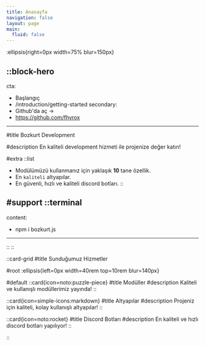 ```yaml
---
title: Anasayfa
navigation: false
layout: page
main:
  fluid: false
---
```


:ellipsis{right=0px width=75% blur=150px}

::block-hero
---
cta:
  - Başlangıç
  - /introduction/getting-started
secondary:
  - Github'da aç →
  - https://github.com/fhyrox
---

#title
Bozkurt Development

#description
En kaliteli development hizmeti ile projenize değer katın!

#extra
  ::list
  - Modülümüzü kullanmanız için yaklaşık **10** tane özellik.
  - En `kaliteli` altyapılar.
  - En güvenli, hızlı ve kaliteli discord botları.
  ::

#support
  ::terminal
  ---
  content:
  - npm i bozkurt.js
  ---
  ::
::

::card-grid
#title
Sunduğumuz Hizmetler

#root
:ellipsis{left=0px width=40rem top=10rem blur=140px}

#default
  ::card{icon=noto:puzzle-piece}
  #title
  Modüller
  #description
  Kaliteli ve kullanışlı modüllerimiz yayında!
  ::

  ::card{icon=simple-icons:markdown}
  #title
  Altyapılar
  #description
  Projeniz için kaliteli, kolay kullanışlı altyapılar!
  ::

  ::card{icon=noto:rocket}
  #title
  Discord Botları
  #description
  En kaliteli ve hızlı discord botları yapılıyor!
  ::

::

